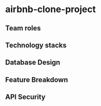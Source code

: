 # airbnb-clone-project

## Team roles

## Technology stacks

## Database Design

## Feature Breakdown

## API Security
